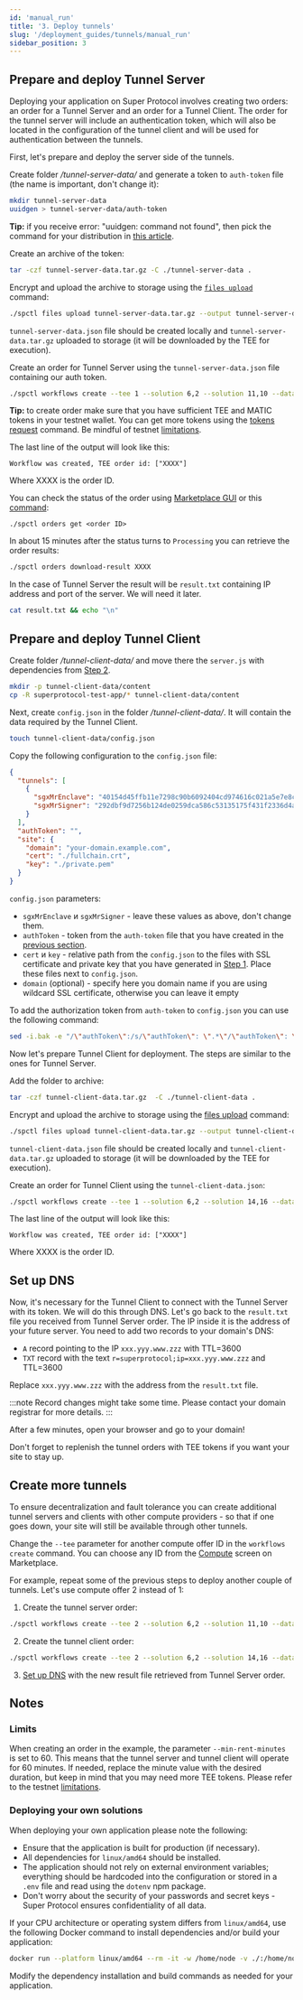 ```yaml
---
id: 'manual_run'
title: '3. Deploy tunnels'
slug: '/deployment_guides/tunnels/manual_run'
sidebar_position: 3
---
```


## Prepare and deploy Tunnel Server

Deploying your application on Super Protocol involves creating two orders: an order for a Tunnel Server and an order for a Tunnel Client. The order for the tunnel server will include an authentication token, which will also be located in the configuration of the tunnel client and will be used for authentication between the tunnels.

First, let's prepare and deploy the server side of the tunnels.

Create folder */tunnel-server-data/* and generate a token to `auth-token` file (the name is important, don't change it):

```bash
mkdir tunnel-server-data
uuidgen > tunnel-server-data/auth-token
```

**Tip:** if you receive error: "uuidgen: command not found", then pick the command for your distribution in [this article](https://www.thegeekdiary.com/uuidgen-command-not-found).

Create an archive of the token:

```bash
tar -czf tunnel-server-data.tar.gz -C ./tunnel-server-data .
```

Encrypt and upload the archive to storage using the [`files upload`](/developers/cli_commands/files/upload) command:

```bash
./spctl files upload tunnel-server-data.tar.gz --output tunnel-server-data.json --filename tunnel-server-data.tar.gz
```

`tunnel-server-data.json` file should be created locally and `tunnel-server-data.tar.gz` uploaded to storage (it will be downloaded by the TEE for execution). 

Create an order for Tunnel Server using the `tunnel-server-data.json` file containing our auth token.

```bash
./spctl workflows create --tee 1 --solution 6,2 --solution 11,10 --data tunnel-server-data.json --storage 25,30 --orders-limit 10 --min-rent-minutes 60
```

**Tip:** to create order make sure that you have sufficient TEE and MATIC tokens in your testnet wallet. You can get more tokens using the [tokens request](/developers/cli_commands/tokens/request) command. Be mindful of testnet [limitations](/testnet/limitations).

The last line of the output will look like this:

```
Workflow was created, TEE order id: ["XXXX"]
```

Where XXXX is the order ID.

You can check the status of the order using [Marketplace GUI](/developers/marketplace) or this [command](/developers/cli_commands/orders/get):

```shell
./spctl orders get <order ID>
```

In about 15 minutes after the status turns to `Processing` you can retrieve the order results:

```bash
./spctl orders download-result XXXX
```

In the case of Tunnel Server the result will be `result.txt` containing IP address and port of the server. We will need it later.

```bash
cat result.txt && echo "\n"
```

## Prepare and deploy Tunnel Client

Create folder */tunnel-client-data/* and move there the `server.js` with dependencies from [Step 2](/developers/deployment_guides/tunnels/develop).

```bash
mkdir -p tunnel-client-data/content
cp -R superprotocol-test-app/* tunnel-client-data/content
```

Next, create `config.json` in the folder */tunnel-client-data/*. It will contain the data required by the Tunnel Client.

```bash
touch tunnel-client-data/config.json
```

Copy the following configuration to the `config.json` file:

```json title="config.json"
{
  "tunnels": [
    {
      "sgxMrEnclave": "40154d45ffb11e7298c90b6092404cd974616c021a5e7e8ccf184ec8f585ab14",
      "sgxMrSigner": "292dbf9d7256b124de0259dca586c53135175f431f2336d4a27c49c3cd60b518"
    }
  ],
  "authToken": "",
  "site": {
    "domain": "your-domain.example.com",
    "cert": "./fullchain.crt",
    "key": "./private.pem"
  }
}
```

`config.json` parameters:

- `sgxMrEnclave` и `sgxMrSigner` - leave these values as above, don't change them.
- `authToken` - token from the `auth-token` file that you have created in the [previous section](/developers/deployment_guides/tunnels/manual_run#prepare-and-deploy-tunnel-server).
- `cert` и `key` - relative path from the `config.json` to the files with SSL certificate and private key that you have generated in [Step 1](/developers/deployment_guides/tunnels/preparing#generating-ssl-certificate). Place these files next to `config.json`. 
- `domain` (optional) - specify here you domain name if you are using wildcard SSL certificate, otherwise you can leave it empty

To add the authorization token from `auth-token` to `config.json` you can use the following command:

```bash
sed -i.bak -e "/\"authToken\":/s/\"authToken\": \".*\"/\"authToken\": \"$(cat tunnel-server-data/auth-token)\"/" tunnel-client-data/config.json
```

Now let's prepare Tunnel Client for deployment. The steps are similar to the ones for Tunnel Server.

Add the folder to archive:

```bash
tar -czf tunnel-client-data.tar.gz  -C ./tunnel-client-data .
```

Encrypt and upload the archive to storage using the [files upload](/developers/cli_commands/files/upload) command:

```bash
./spctl files upload tunnel-client-data.tar.gz --output tunnel-client-data.json --filename tunnel-client-data.tar.gz
```

`tunnel-client-data.json` file should be created locally and `tunnel-client-data.tar.gz` uploaded to storage (it will be downloaded by the TEE for execution).

Create an order for Tunnel Client using the `tunnel-client-data.json`:

```bash
./spctl workflows create --tee 1 --solution 6,2 --solution 14,16 --data tunnel-client-data.json  --storage 25,30 --orders-limit 10 --min-rent-minutes 60
```

The last line of the output will look like this:

```
Workflow was created, TEE order id: ["XXXX"]
```

Where XXXX is the order ID.


## Set up DNS

Now, it's necessary for the Tunnel Client to connect with the Tunnel Server with its token. We will do this through DNS. Let's go back to the `result.txt` file you received from Tunnel Server order. The IP inside it is the address of your future server. You need to add two records to your domain's DNS:

- `A` record pointing to the IP `xxx.yyy.www.zzz` with TTL=3600
- `TXT` record with the text `r=superprotocol;ip=xxx.yyy.www.zzz` and TTL=3600

Replace `xxx.yyy.www.zzz` with the address from the `result.txt` file.

:::note
Record changes might take some time. Please contact your domain registrar for more details. 
:::

After a few minutes, open your browser and go to your domain!

Don't forget to replenish the tunnel orders with TEE tokens if you want your site to stay up.

## Create more tunnels

To ensure decentralization and fault tolerance you can create additional tunnel servers and clients with other compute providers - so that if one goes down, your site will still be available through other tunnels.

Change the `--tee` parameter for another compute offer ID in the `workflows create` command. You can choose any ID from the [Compute](https://marketplace.superprotocol.com/compute) screen on Marketplace. 

For example, repeat some of the previous steps to deploy another couple of tunnels. Let's use compute offer 2 instead of 1:

1. Create the tunnel server order:

```bash
./spctl workflows create --tee 2 --solution 6,2 --solution 11,10 --data auth-token.json --storage 25,30 --orders-limit 10 --min-rent-minutes 60
```

2. Create the tunnel client order:

```bash
./spctl workflows create --tee 2 --solution 6,2 --solution 14,16 --data my-tunnel-client-app.json --storage 25,30 --orders-limit 10 --min-rent-minutes 60
```

3. [Set up DNS](#set-up-dns) with the new result file retrieved from Tunnel Server order.

## Notes

### Limits

When creating an order in the example, the parameter `--min-rent-minutes` is set to 60. This means that the tunnel server and tunnel client will operate for 60 minutes. If needed, replace the minute value with the desired duration, but keep in mind that you may need more TEE tokens. Please refer to the testnet [limitations](/testnet/limitations).

### Deploying your own solutions

When deploying your own application please note the following:

- Ensure that the application is built for production (if necessary).
- All dependencies for `linux/amd64` should be installed.
- The application should not rely on external environment variables; everything should be hardcoded into the configuration or stored in a `.env` file and read using the `dotenv` npm package.
- Don't worry about the security of your passwords and secret keys - Super Protocol ensures confidentiality of all data.

If your CPU architecture or operating system differs from `linux/amd64`, use the following Docker command to install dependencies and/or build your application:

```bash
docker run --platform linux/amd64 --rm -it -w /home/node -v ./:/home/node node:16-buster npm install && npm run build

```
Modify the dependency installation and build commands as needed for your application.
